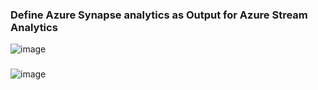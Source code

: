







### Define Azure Synapse analytics as Output for Azure Stream Analytics


![image](https://github.com/user-attachments/assets/edbe71da-7476-4a57-910b-639eb04971d1)

### 
![image](https://github.com/user-attachments/assets/38dc1c66-85ae-40dd-88c5-10b196ab9649)

